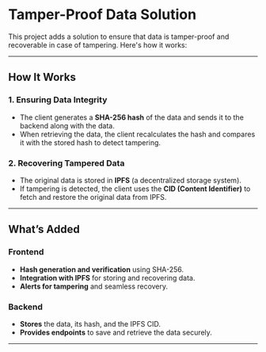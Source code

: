 # **Tamper-Proof Data Solution**

This project adds a solution to ensure that data is tamper-proof and recoverable in case of tampering. Here's how it works:

---

## **How It Works**

### **1. Ensuring Data Integrity**

- The client generates a **SHA-256 hash** of the data and sends it to the backend along with the data.
- When retrieving the data, the client recalculates the hash and compares it with the stored hash to detect tampering.

### **2. Recovering Tampered Data**

- The original data is stored in **IPFS** (a decentralized storage system).
- If tampering is detected, the client uses the **CID (Content Identifier)** to fetch and restore the original data from IPFS.

---

## **What’s Added**

### **Frontend**

- **Hash generation and verification** using SHA-256.
- **Integration with IPFS** for storing and recovering data.
- **Alerts for tampering** and seamless recovery.

### **Backend**

- **Stores** the data, its hash, and the IPFS CID.
- **Provides endpoints** to save and retrieve the data securely.

---
